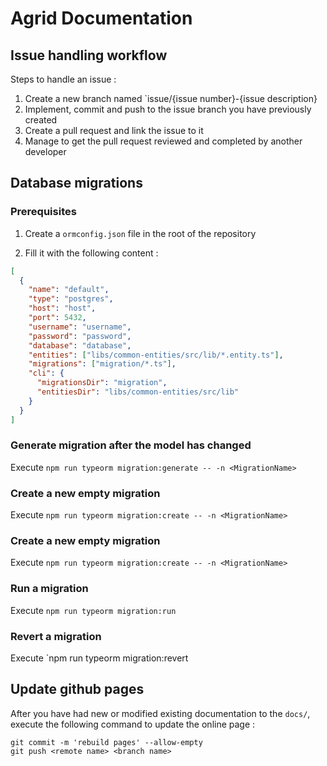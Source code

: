 # Agrid Documentation

## Issue handling workflow

Steps to handle an issue :

1. Create a new branch named `issue/{issue number}-{issue description}
2. Implement, commit and push to the issue branch you have previously created
3. Create a pull request and link the issue to it
4. Manage to get the pull request reviewed and completed by another developer

## Database migrations

### Prerequisites

1. Create a `ormconfig.json` file in the root of the repository

2. Fill it with the following content :

```json
[
  {
    "name": "default",
    "type": "postgres",
    "host": "host",
    "port": 5432,
    "username": "username",
    "password": "password",
    "database": "database",
    "entities": ["libs/common-entities/src/lib/*.entity.ts"],
    "migrations": ["migration/*.ts"],
    "cli": {
      "migrationsDir": "migration",
      "entitiesDir": "libs/common-entities/src/lib"
    }
  }
]
```

### Generate migration after the model has changed

Execute `npm run typeorm migration:generate -- -n <MigrationName>`

### Create a new empty migration

Execute `npm run typeorm migration:create -- -n <MigrationName>`

### Create a new empty migration

Execute `npm run typeorm migration:create -- -n <MigrationName>`

### Run a migration

Execute `npm run typeorm migration:run`

### Revert a migration

Execute `npm run typeorm migration:revert

## Update github pages

After you have had new or modified existing documentation to the `docs/`, execute the following command to update the online page :

```shell
git commit -m 'rebuild pages' --allow-empty
git push <remote name> <branch name>
```

